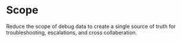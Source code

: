# Scope
Reduce the scope of debug data to create a single source of truth for troubleshooting, escalations, and cross collaberation.
